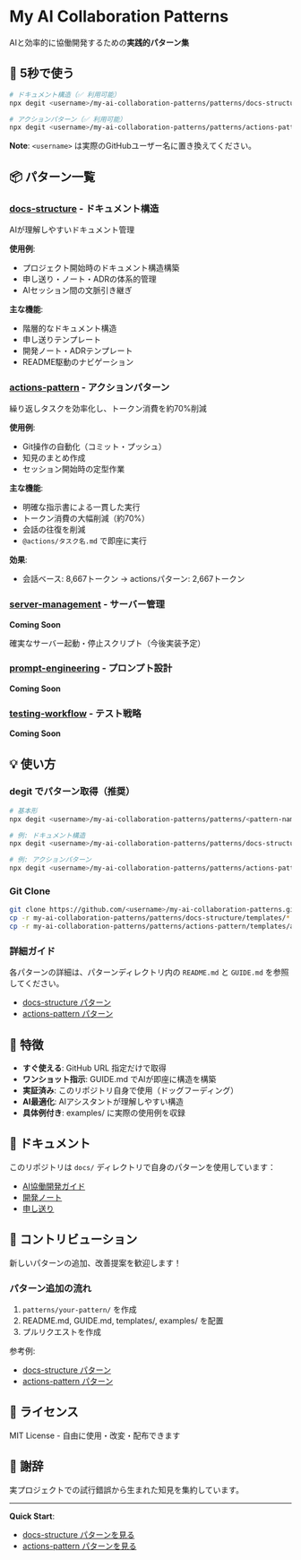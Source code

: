 # My AI Collaboration Patterns

AIと効率的に協働開発するための**実践的パターン集**

## 🚀 5秒で使う

```bash
# ドキュメント構造（✅ 利用可能）
npx degit <username>/my-ai-collaboration-patterns/patterns/docs-structure/templates ./docs

# アクションパターン（✅ 利用可能）
npx degit <username>/my-ai-collaboration-patterns/patterns/actions-pattern/templates/actions ./actions
```

**Note**: `<username>` は実際のGitHubユーザー名に置き換えてください。

## 📦 パターン一覧

### [docs-structure](./patterns/docs-structure/) - ドキュメント構造
AIが理解しやすいドキュメント管理

**使用例**:
- プロジェクト開始時のドキュメント構造構築
- 申し送り・ノート・ADRの体系的管理
- AIセッション間の文脈引き継ぎ

**主な機能**:
- 階層的なドキュメント構造
- 申し送りテンプレート
- 開発ノート・ADRテンプレート
- README駆動のナビゲーション

### [actions-pattern](./patterns/actions-pattern/) - アクションパターン
繰り返しタスクを効率化し、トークン消費を約70%削減

**使用例**:
- Git操作の自動化（コミット・プッシュ）
- 知見のまとめ作成
- セッション開始時の定型作業

**主な機能**:
- 明確な指示書による一貫した実行
- トークン消費の大幅削減（約70%）
- 会話の往復を削減
- `@actions/タスク名.md` で即座に実行

**効果**:
- 会話ベース: 8,667トークン → actionsパターン: 2,667トークン

### [server-management](./patterns/server-management/) - サーバー管理
**Coming Soon**

確実なサーバー起動・停止スクリプト（今後実装予定）

### [prompt-engineering](./patterns/prompt-engineering/) - プロンプト設計
**Coming Soon**

### [testing-workflow](./patterns/testing-workflow/) - テスト戦略
**Coming Soon**

## 💡 使い方

### degit でパターン取得（推奨）

```bash
# 基本形
npx degit <username>/my-ai-collaboration-patterns/patterns/<pattern-name>/templates ./target-dir

# 例: ドキュメント構造
npx degit <username>/my-ai-collaboration-patterns/patterns/docs-structure/templates ./docs

# 例: アクションパターン
npx degit <username>/my-ai-collaboration-patterns/patterns/actions-pattern/templates/actions ./actions
```

### Git Clone

```bash
git clone https://github.com/<username>/my-ai-collaboration-patterns.git
cp -r my-ai-collaboration-patterns/patterns/docs-structure/templates/* ./docs/
cp -r my-ai-collaboration-patterns/patterns/actions-pattern/templates/actions ./
```

### 詳細ガイド

各パターンの詳細は、パターンディレクトリ内の `README.md` と `GUIDE.md` を参照してください。

- [docs-structure パターン](./patterns/docs-structure/README.md)
- [actions-pattern パターン](./patterns/actions-pattern/README.md)

## 🎯 特徴

- **すぐ使える**: GitHub URL 指定だけで取得
- **ワンショット指示**: GUIDE.md でAIが即座に構造を構築
- **実証済み**: このリポジトリ自身で使用（ドッグフーディング）
- **AI最適化**: AIアシスタントが理解しやすい構造
- **具体例付き**: examples/ に実際の使用例を収録

## 📖 ドキュメント

このリポジトリは `docs/` ディレクトリで自身のパターンを使用しています：

- [AI協働開発ガイド](./docs/ai-collaboration/AI_COLLABORATION_GUIDE.md)
- [開発ノート](./docs/notes/)
- [申し送り](./docs/letter/)

## 🤝 コントリビューション

新しいパターンの追加、改善提案を歓迎します！

### パターン追加の流れ
1. `patterns/your-pattern/` を作成
2. README.md, GUIDE.md, templates/, examples/ を配置
3. プルリクエストを作成

参考例:
- [docs-structure パターン](./patterns/docs-structure/)
- [actions-pattern パターン](./patterns/actions-pattern/)

## 📄 ライセンス

MIT License - 自由に使用・改変・配布できます

## 🙏 謝辞

実プロジェクトでの試行錯誤から生まれた知見を集約しています。

---

**Quick Start**:
- [docs-structure パターンを見る](./patterns/docs-structure/)
- [actions-pattern パターンを見る](./patterns/actions-pattern/)
